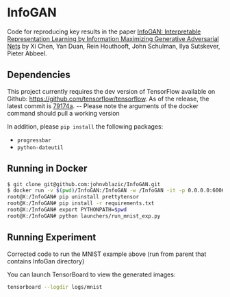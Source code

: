 # InfoGAN

Code for reproducing key results in the paper [InfoGAN: Interpretable Representation Learning by Information Maximizing Generative Adversarial Nets](https://arxiv.org/abs/1606.03657) by Xi Chen, Yan Duan, Rein Houthooft, John Schulman, Ilya Sutskever, Pieter Abbeel.

## Dependencies

This project currently requires the dev version of TensorFlow available on Github: https://github.com/tensorflow/tensorflow. As of the release, the latest commit is [79174a](https://github.com/tensorflow/tensorflow/commit/79174afa30046ecdc437b531812f2cb41a32695e). -- Please note the arguments of the docker command should pull a working version

In addition, please `pip install` the following packages:
- `progressbar`
- `python-dateutil`

## Running in Docker

```bash
$ git clone git@github.com:johnvblazic/InfoGAN.git
$ docker run -v $(pwd)/InfoGAN:/InfoGAN -w /InfoGAN -it -p 0.0.0.0:6006 -p 8888:8888 gcr.io/tensorflow/tensorflow:r0.9rc0-devel
root@X:/InfoGAN# pip uninstall prettytensor
root@X:/InfoGAN# pip install -r requirements.txt
root@X:/InfoGAN# export PYTHONPATH=$pwd
root@X:/InfoGAN# python launchers/run_mnist_exp.py
```

## Running Experiment

Corrected code to run the MNIST example above (run from parent that contains InfoGan directory)

You can launch TensorBoard to view the generated images:

```bash
tensorboard --logdir logs/mnist
```
